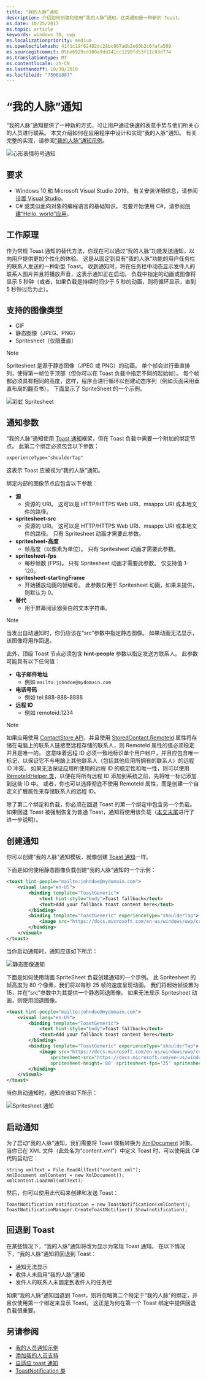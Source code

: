 ```yaml
---
title: “我的人脉”通知
description: 介绍如何创建和使用“我的人脉”通知，这类通知是一种新的 Toast。
ms.date: 10/25/2017
ms.topic: article
keywords: windows 10, uwp
ms.localizationpriority: medium
ms.openlocfilehash: 41f1c19f62482dc28bc067adb2e60b2c6fafa509
ms.sourcegitcommit: 05be6929cd380a9dd241cc1298fd53f11c93d774
ms.translationtype: MT
ms.contentlocale: zh-CN
ms.lasthandoff: 10/30/2019
ms.locfileid: "73061887"
---
```

# <a name="my-people-notifications"></a>“我的人脉”通知

“我的人脉”通知提供了一种新的方式，可让用户通过快速的表意手势与他们所关心的人员进行联系。 本文介绍如何在应用程序中设计和实现“我的人脉”通知。 有关完整的实现，请参阅[“我的人脉”通知示例](https://github.com/Microsoft/Windows-universal-samples/tree/dev/Samples/MyPeopleNotifications)。

![心形表情符号通知](images/heart-emoji-notification-small.gif)

## <a name="requirements"></a>要求

+ Windows 10 和 Microsoft Visual Studio 2019。 有关安装详细信息，请参阅[设置 Visual Studio](https://docs.microsoft.com/en-us/windows/uwp/get-started/get-set-up)。
+ C# 或类似面向对象的编程语言的基础知识。 若要开始使用 C#，请参阅[创建“Hello, world”应用](https://docs.microsoft.com/en-us/windows/uwp/get-started/create-a-hello-world-app-xaml-universal)。

## <a name="how-it-works"></a>工作原理

作为常规 Toast 通知的替代方法，你现在可以通过“我的人脉”功能发送通知，以向用户提供更加个性化的体验。 这是从固定到具有“我的人脉”功能的用户任务栏的联系人发送的一种新型 Toast。 收到通知时，将在任务栏中动态显示发件人的联系人图片并且将播放声音，这表示通知正在启动。 负载中指定的动画或图像将显示 5 秒钟（或者，如果负载是持续时间少于 5 秒的动画，则将循环显示，直到 5 秒钟过后为止）。

## <a name="supported-image-types"></a>支持的图像类型

+ GIF
+ 静态图像（JPEG、PNG）
+ Spritesheet（仅限垂直）

> [!NOTE]
> Spritesheet 是源于静态图像（JPEG 或 PNG）的动画。 单个帧会进行垂直排列，使得第一帧位于顶部（但你可以在 Toast 负载中指定不同的起始帧）。 每个帧都必须具有相同的高度，这样，程序会进行循环以创建动态序列（例如页面采用垂直布局的翻页书）。 下面显示了 SpriteSheet 的一个示例。

![彩虹 Spritesheet](images/shoulder-tap-rainbow-spritesheet.png)

## <a name="notification-parameters"></a>通知参数
“我的人脉”通知使用 [Toast 通知](../design/shell/tiles-and-notifications/adaptive-interactive-toasts.md)框架，但在 Toast 负载中需要一个附加的绑定节点。 此第二个绑定必须包含以下参数：

```xml
experienceType="shoulderTap"
```

这表示 Toast 应被视为“我的人脉”通知。

绑定内部的图像节点应包含以下参数：

+ **源**
    + 资源的 URI。 这可以是 HTTP/HTTPS Web URI、msappx URI 或本地文件的路径。
+ **spritesheet-src**
    + 资源的 URI。 这可以是 HTTP/HTTPS Web URI、msappx URI 或本地文件的路径。 只有 Spritesheet 动画才需要此参数。
+ **spritesheet-高度**
    + 帧高度（以像素为单位）。 只有 Spritesheet 动画才需要此参数。
+ **spritesheet-fps**
    + 每秒帧数 (FPS)。 只有 Spritesheet 动画才需要此参数。 仅支持值 1-120。
+ **spritesheet-startingFrame**
    + 开始播放动画的帧编号。 此参数仅用于 Spritesheet 动画，如果未提供，则默认为 0。
+ **替代**
    + 用于屏幕阅读器旁白的文本字符串。

> [!NOTE]
> 当发出自动通知时，你仍应该在“src”参数中指定静态图像。 如果动画无法显示，该图像将用作回退。

此外，顶级 Toast 节点必须包含 **hint-people** 参数以指定发送方联系人。 此参数可能具有以下任何值：

+ **电子邮件地址** 
    + 例如 ` mailto:johndoe@mydomain.com `
+ **电话号码** 
    + 例如 tel:888-888-8888
+ **远程 ID** 
    + 例如 remoteid:1234

> [!NOTE]
> 如果应用使用 [ContactStore API](https://docs.microsoft.com/en-us/uwp/api/windows.applicationmodel.contacts.contactstore)，并且使用 [StoredContact.RemoteId](https://docs.microsoft.com/en-us/uwp/api/Windows.Phone.PersonalInformation.StoredContact.RemoteId) 属性将存储在电脑上的联系人链接至远程存储的联系人，则 RemoteId 属性的值必须稳定并且是唯一的。 这意味着远程 ID 必须一致地标识单个用户帐户，并且应包含唯一标记，以保证它不与电脑上其他联系人（包括其他应用所拥有的联系人）的远程 ID 冲突。
> 如果无法保证应用所使用的远程 ID 的稳定性和唯一性，则可以使用 [RemoteIdHelper 类](https://docs.microsoft.com/previous-versions/windows/apps/jj207024(v=vs.105)#BKMK_UsingtheRemoteIdHelperclass)，以便在将所有远程 ID 添加到系统之前，先将唯一标记添加到这些 ID 中。 或者，你也可以选择彻底不使用 RemoteId 属性，而是创建一个自定义扩展属性来存储联系人的远程 ID。

除了第二个绑定和负载，你必须在回退 Toast 的第一个绑定中包含另一个负载。 如果回退 Toast 被强制恢复为普通 Toast，通知将使用该负载（[本文末尾](/windows/uwp/contacts-and-calendar/my-people-notifications#falling-back-to-toast)进行了进一步说明）。

## <a name="creating-the-notification"></a>创建通知
你可以创建“我的人脉”通知模板，就像创建 [Toast 通知](../design/shell/tiles-and-notifications/adaptive-interactive-toasts.md)一样。

下面是如何使用静态图像负载创建“我的人脉”通知的一个示例：

```xml
<toast hint-people="mailto:johndoe@mydomain.com">
    <visual lang="en-US">
        <binding template="ToastGeneric">
            <text hint-style="body">Toast fallback</text>
            <text>Add your fallback toast content here</text>
        </binding>
        <binding template="ToastGeneric" experienceType="shoulderTap">
            <image src="https://docs.microsoft.com/en-us/windows/uwp/contacts-and-calendar/images/shoulder-tap-static-payload.png"/>
        </binding>
    </visual>
</toast>
```

当你启动通知时，通知应该如下所示：

![静态图像通知](images/static-image-notification-small.gif)

下面是如何使用动画 SpriteSheet 负载创建通知的一个示例。 此 Spritesheet 的帧高度为 80 个像素，我们将以每秒 25 帧的速度呈现动画。 我们将起始帧设置为 15，并在“src”参数中为其提供一个静态回退图像。 如果无法显示 Spritesheet 动画，则使用回退图像。

```xml
<toast hint-people="mailto:johndoe@mydomain.com">
    <visual lang="en-US">
        <binding template="ToastGeneric">
            <text hint-style="body">Toast fallback</text>
            <text>Add your fallback toast content here</text>
        </binding>
        <binding template="ToastGeneric" experienceType="shoulderTap">
            <image src="https://docs.microsoft.com/en-us/windows/uwp/contacts-and-calendar/images/shoulder-tap-pizza-static.png"
                spritesheet-src="https://docs.microsoft.com/en-us/windows/uwp/contacts-and-calendar/images/shoulder-tap-pizza-spritesheet.png"
                spritesheet-height='80' spritesheet-fps='25' spritesheet-startingFrame='15'/>
        </binding>
    </visual>
</toast>
```

当你启动通知时，通知应该如下所示：

![Spritesheet 通知](images/pizza-notification-small.gif)

## <a name="starting-the-notification"></a>启动通知
为了启动“我的人脉”通知，我们需要将 Toast 模板转换为 [XmlDocument](https://docs.microsoft.com/uwp/api/windows.data.xml.dom.xmldocument) 对象。 当你已在 XML 文件（此处名为“content.xml”）中定义 Toast 时，可以使用此 C# 代码启动它：

```CSharp
string xmlText = File.ReadAllText("content.xml");
XmlDocument xmlContent = new XmlDocument();
xmlContent.LoadXml(xmlText);
```

然后，你可以使用此代码来创建和发送 Toast：

```CSharp
ToastNotification notification = new ToastNotification(xmlContent);
ToastNotificationManager.CreateToastNotifier().Show(notification);
```

## <a name="falling-back-to-toast"></a>回退到 Toast
在某些情况下，“我的人脉”通知将改为显示为常规 Toast 通知。 在以下情况下，“我的人脉”通知将回退到 Toast：

+ 通知无法显示
+ 收件人未启用“我的人脉”通知
+ 发件人的联系人未固定到收件人的任务栏

如果“我的人脉”通知回退到 Toast，则将忽略第二个特定于“我的人脉”的绑定，并且仅使用第一个绑定来显示 Toast。 这正是为何在第一个 Toast 绑定中提供回退负载很重要。

## <a name="see-also"></a>另请参阅
+ [我的人员通知示例](https://github.com/Microsoft/Windows-universal-samples/tree/dev/Samples/MyPeopleNotifications)
+ [添加我的人员支持](my-people-support.md)
+ [自适应 toast 通知](../design/shell/tiles-and-notifications/adaptive-interactive-toasts.md)
+ [ToastNotification 类](https://docs.microsoft.com/en-us/uwp/api/windows.ui.notifications.toastnotification)

